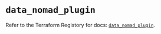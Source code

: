 # `data_nomad_plugin`

Refer to the Terraform Registory for docs: [`data_nomad_plugin`](https://registry.terraform.io/providers/hashicorp/nomad/2.0.0/docs/data-sources/plugin).
